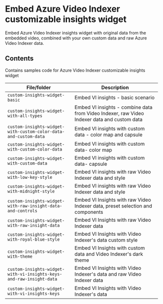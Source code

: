 # Embed Azure Video Indexer customizable insights widget

Embed Azure Video Indexer insights widget with original data from the embedded video, combined with your own custom data and raw Azure Video Indexer data.

## Contents

Contains samples code for Azure Video Indexer customizable insights widget

| File/folder                                                          | Description                                                                                 |
|----------------------------------------------------------------------|---------------------------------------------------------------------------------------------|
| `custom-insights-widget-basic`                                       | Embed VI insights - basic scenario                                                          |
| `custom-insights-widget-with-all-types`                              | Embed VI insights - combine data from Video Indexer, raw Video Indexer data and custom data |
| `custom-insights-widget-with-custom-color-data-and-custom-data`      | Embed VI insights with custom data - color map and capsule                                  |
| `custom-insights-widget-with-custom-color-data`                      | Embed VI insights with custom data- color map                                               |
| `custom-insights-widget-with-custom-data`                            | Embed VI insights with custom data- capsule                                                 |
| `custom-insights-widget-with-low-key-style`                          | Embed VI insights with raw Video Indexer data and style                                     |
| `custom-insights-widget-with-midnight-style`                         | Embed VI insights with raw Video Indexer data and style                                     |
| `custom-insights-widget-with-raw-insight-data-and-controls`          | Embed VI Insights with raw Video Indexer data, preset selection and components              |
| `custom-insights-widget-with-raw-insight-data`                       | Embed VI Insights with raw Video Indexer data                                               |
| `custom-insights-widget-with-royal-blue-style`                       | Embed VI Insights with Video Indexer's data custom style                                    |
| `custom-insights-widget-with-theme`                                  | Embed VI Insights with custom data and Video Indexer's dark theme                           |
| `custom-insights-widget-with-vi-insights-keys-and-raw-insight-data`  | Embed VI Insights with Video Indexer's data and raw Video Indexer data                      |
| `custom-insights-widget-with-vi-insights-keys`                       | Embed VI Insights with Video Indexer's data                                                 |